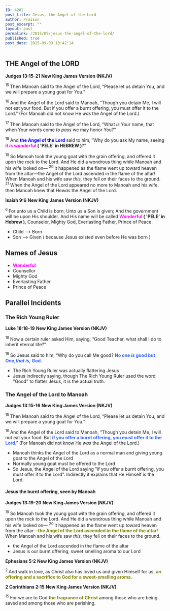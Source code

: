 ```yaml
---
ID: 4282
post_title: Jesus, the Angel of the Lord
author: Praison
post_excerpt: ""
layout: post
permalink: /2015/09/jesus-the-angel-of-the-lord/
published: true
post_date: 2015-09-03 13:42:14
---
```

<h2>THE Angel of the LORD</h2>
<strong>Judges 13:15-21</strong>
<strong> New King James Version (NKJV)</strong>

<span id="en-NKJV-6900" class="text Judg-13-15"><sup class="versenum">15 </sup>Then Manoah said to the Angel of the <span class="small-caps">Lord</span>, “Please let us detain You, and we will prepare a young goat for You.”</span>

<span id="en-NKJV-6901" class="text Judg-13-16"><sup class="versenum">16 </sup>And the Angel of the <span class="small-caps">Lord</span> said to Manoah, “Though you detain Me, I will not eat your food. But if you offer a burnt offering, you must offer it to the <span class="small-caps">Lord</span>.” (For Manoah did not know He <i>was</i> the Angel of the <span class="small-caps">Lord</span>.)</span>

<span id="en-NKJV-6902" class="text Judg-13-17"><sup class="versenum">17 </sup>Then Manoah said to the Angel of the <span class="small-caps">Lord</span>, “What <i>is</i> Your name, that when Your words come <i>to pass</i> we may honor You?”</span>

<span id="en-NKJV-6903" class="text Judg-13-18"><sup class="versenum">18 </sup>And <span style="color: #0000ff;"><strong>the Angel of the <span class="small-caps">Lord</span></strong></span> said to him, “Why do you ask My name, seeing <span style="color: #ff00ff;"><strong>it <i>is </i>wonderful </strong></span><strong>( 'PELE' in HEBREW )</strong>?”</span>

<span id="en-NKJV-6904" class="text Judg-13-19"><sup class="versenum">19 </sup>So Manoah took the young goat with the grain offering, and offered it upon the rock to the <span class="small-caps">Lord</span>. And He did a wondrous thing while Manoah and his wife looked on— </span><span id="en-NKJV-6905" class="text Judg-13-20"><sup class="versenum">20 </sup>it happened as the flame went up toward heaven from the altar—the Angel of the <span class="small-caps">Lord</span> ascended in the flame of the altar! When Manoah and his wife saw <i>this,</i> they fell on their faces to the ground. </span><span id="en-NKJV-6906" class="text Judg-13-21"><sup class="versenum">21 </sup>When the Angel of the <span class="small-caps">Lord</span> appeared no more to Manoah and his wife, then Manoah knew that He<i>was</i> the Angel of the <span class="small-caps">Lord</span>.</span>

<strong>Isaiah 9:6</strong>
<strong> New King James Version (NKJV)</strong>
<div class="poetry top-1">
<p class="line"><span id="en-NKJV-17836" class="text Isa-9-6"><sup class="versenum">6 </sup>For unto us a Child is born,</span>
<span class="text Isa-9-6">Unto us a Son is given;</span>
<span class="text Isa-9-6">And the government will be upon His shoulder.</span>
<span class="text Isa-9-6">And His name will be called</span>
<span class="text Isa-9-6"><span style="color: #ff00ff;"><strong>Wonderful </strong></span><strong>( 'PELE' in </strong><strong>Hebrew )</strong>, Counselor, Mighty God,</span>
<span class="text Isa-9-6">Everlasting Father, Prince of Peace.</span></p>

<ul>
	<li class="line">Child --&gt; Born</li>
	<li class="line">Son --&gt; Given ( because Jesus existed even before He was born )</li>
</ul>
<h2>Names of Jesus</h2>
<ul>
	<li><span style="color: #ff00ff;"><strong>Wonderful </strong></span></li>
	<li>Counsellor</li>
	<li>Mighty God</li>
	<li>Everlasting Father</li>
	<li>Prince of Peace</li>
</ul>
<h2>Parallel Incidents</h2>
<h3>The Rich Young Ruler</h3>
</div>
<strong>Luke 18:18-19</strong>
<strong> New King James Version (NKJV)</strong>

<span class="text Luke-18-18"><sup class="versenum">18 </sup>Now a certain ruler asked Him, saying, “Good Teacher, what shall I do to inherit eternal life?”</span>

<span id="en-NKJV-25708" class="text Luke-18-19"><sup class="versenum">19 </sup>So Jesus said to him, <span class="woj">“Why do you call Me good? <span style="color: #3366ff;"><strong>No one <i>is</i> good but One,<i>that is,</i> God</strong></span>.</span></span>
<ul>
	<li>The Rich Young Ruler was actually flattering Jesus</li>
	<li>Jesus indirectly saying, though The Rich Young Ruler used the word "Good" to flatter Jesus, it is the actual truth.</li>
</ul>
<h3>The Angel of the Lord to Manoah</h3>
<strong>Judges 13:15-16</strong>
<strong> New King James Version (NKJV)</strong>

<span id="en-NKJV-6900" class="text Judg-13-15"><sup class="versenum">15 </sup>Then Manoah said to the Angel of the <span class="small-caps">Lord</span>, “Please let us detain You, and we will prepare a young goat for You.”</span>

<span id="en-NKJV-6901" class="text Judg-13-16"><sup class="versenum">16 </sup>And the Angel of the <span class="small-caps">Lord</span> said to Manoah, “Though you detain Me, I will not eat your food. But <span style="color: #3366ff;"><strong>if you offer a burnt offering, you must offer it to the <span class="small-caps">Lord</span></strong></span>.” (For Manoah did not know He <i>was</i> the Angel of the <span class="small-caps">Lord</span>.)</span>
<ul>
	<li>Manoah thinks the Angel of the Lord as a normal man and giving young goat to the Angel of the Lord</li>
	<li>Normally young goat must be offered to the Lord</li>
	<li>So Jesus, the Angel of the Lord saying "if you offer a burnt offering, you must offer it to the <span class="small-caps">Lord". Indirectly it explains that He Himself is the Lord. </span></li>
</ul>
<h4>Jesus the burnt offering, seen by Manoah</h4>
<strong>Judges 13:19-20</strong>
<strong>New King James Version (NKJV)</strong>

<span id="en-NKJV-6904" class="text Judg-13-19"><sup class="versenum">19 </sup>So Manoah took the young goat with the grain offering, and offered it upon the rock to the <span class="small-caps">Lord</span>. And He did a wondrous thing while Manoah and his wife looked on— </span><span id="en-NKJV-6905" class="text Judg-13-20"><sup class="versenum">20 </sup>it happened as the flame went up toward heaven from the altar—<span style="color: #808000;"><strong>the Angel of the <span class="small-caps">Lord</span> ascended in the flame of the altar</strong></span>! When Manoah and his wife saw <i>this,</i> they fell on their faces to the ground.</span>
<ul>
	<li>the Angel of the <span class="small-caps">Lord</span> ascended in the flame of the altar</li>
	<li>Jesus is our burnt offering, sweet smelling aroma to our Lord</li>
</ul>
<strong>Ephesians 5:2</strong>
<strong> New King James Version (NKJV)</strong>

<span id="en-NKJV-29307" class="text Eph-5-2"><sup class="versenum">2 </sup>And walk in love, as Christ also has loved us and given Himself for us, <span style="color: #808000;"><strong>an offering and a sacrifice to God for a sweet-smelling aroma</strong></span>.</span>

<strong>2 Corinthians 2:15</strong>
<strong> New King James Version (NKJV)</strong>

<span id="en-NKJV-28840" class="text 2Cor-2-15"><sup class="versenum">15 </sup>For we are to God <span style="color: #808000;"><strong>the fragrance of Christ</strong></span> among those who are being saved and among those who are perishing.</span>